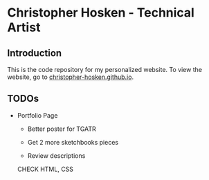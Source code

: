 # Christopher Hosken - Technical Artist

## Introduction

This is the code repository for my personalized website. To view the website, go to [christopher-hosken.github.io](https://christopher-hosken.github.io).

## TODOs
 - Portfolio Page

    - Better poster for TGATR

    - Get 2 more sketchbooks pieces

    - Review descriptions


   CHECK HTML, CSS